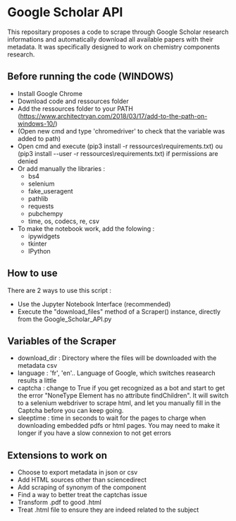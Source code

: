 # Google Scholar API

This repositary proposes a code to scrape through Google Scholar research informations and automatically download all available papers with their metadata. It was specifically designed to work on chemistry components research. 

## Before running the code (WINDOWS)
* Install Google Chrome
* Download code and ressources folder
* Add the ressources folder to your PATH (https://www.architectryan.com/2018/03/17/add-to-the-path-on-windows-10/)
* (Open new cmd and type 'chromedriver' to check that the variable was added to path)
* Open cmd and execute (pip3 install -r ressources\requirements.txt) ou (pip3 install --user -r ressources\requirements.txt) if permissions are denied
* Or add manually the libraries :
  * bs4
  * selenium
  * fake_useragent
  * pathlib
  * requests
  * pubchempy
  * time, os, codecs, re, csv
* To make the notebook work, add the folowing :
  * ipywidgets
  * tkinter
  * IPython

## How to use
There are 2 ways to use this script : 
* Use the Jupyter Notebook Interface (recommended)
* Execute the "download_files" method of a Scraper() instance, directly from the Google_Scholar_API.py

## Variables of the Scraper
* download_dir : Directory where the files will be downloaded with the metadata csv
* language : 'fr', 'en'.. Language of Google, which switches reasearch results a little
* captcha : change to True if you get recognized as a bot and start to get the error "NoneType Element has no attribute findChildren". It will switch to a selenium webdriver to scrape html, and let you manually fill in the Captcha before you can keep going.
* sleeptime : time in seconds to wait for the pages to charge when downloading embedded pdfs or html pages. You may need to make it longer if you have a slow connexion to not get errors

## Extensions to work on
* Choose to export metadata in json or csv
* Add HTML sources other than sciencedirect
* Add scraping of synonym of the component
* Find a way to better treat the captchas issue
* Transform .pdf to good .html
* Treat .html file to ensure they are indeed related to the subject
